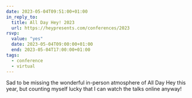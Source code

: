 ```yaml
---
date: 2023-05-04T09:51:00+01:00
in_reply_to:
  title: All Day Hey! 2023
  url: https://heypresents.com/conferences/2023
rsvp:
  value: "yes"
  date: 2023-05-04T09:00:00+01:00
  end: 2023-05-04T17:00:00+01:00
tags:
  - conference
  - virtual
---
```


Sad to be missing the wonderful in-person atmosphere of All Day Hey this year, but counting myself lucky that I can watch the talks online anyway!
